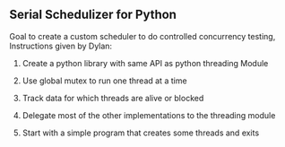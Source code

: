 ## Serial Schedulizer for Python


Goal to create a custom scheduler to do controlled concurrency testing, Instructions given by Dylan:

1. Create a python library with same API as python threading Module

2. Use global mutex to run one thread at a time

3. Track data for which threads are alive or blocked

4. Delegate most of the other implementations to the threading module

5. Start with a simple program that creates some threads and exits

